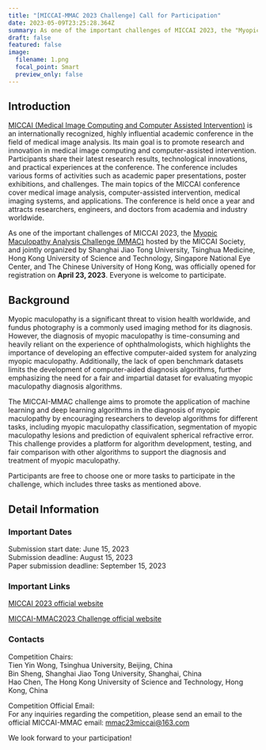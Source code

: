 ```yaml
---
title: "[MICCAI-MMAC 2023 Challenge] Call for Participation"
date: 2023-05-09T23:25:28.364Z
summary: As one of the important challenges of MICCAI 2023, the "Myopic Maculopathy Analysis Challenge (MMAC)" hosted by the MICCAI Society, and jointly organized by Shanghai Jiao Tong University, Tsinghua Medicine, Hong Kong University of Science and Technology, Singapore National Eye Center, and The Chinese University of Hong Kong, was officially opened for registration on April 23, 2023. Everyone is welcome to participate.
draft: false
featured: false
image:
  filename: 1.png
  focal_point: Smart
  preview_only: false
---
```

<!--StartFragment-->
## **Introduction**
[MICCAI (Medical Image Computing and Computer Assisted Intervention)](http://www.miccai.org/) is an internationally recognized, highly influential academic conference in the field of medical image analysis. Its main goal is to promote research and innovation in medical image computing and computer-assisted intervention. Participants share their latest research results, technological innovations, and practical experiences at the conference. The conference includes various forms of activities such as academic paper presentations, poster exhibitions, and challenges. The main topics of the MICCAI conference cover medical image analysis, computer-assisted intervention, medical imaging systems, and applications. The conference is held once a year and attracts researchers, engineers, and doctors from academia and industry worldwide.

As one of the important challenges of MICCAI 2023, the [Myopic Maculopathy Analysis Challenge (MMAC)](https://codalab.lisn.upsaclay.fr/competitions/12441) hosted by the MICCAI Society, and jointly organized by Shanghai Jiao Tong University, Tsinghua Medicine, Hong Kong University of Science and Technology, Singapore National Eye Center, and The Chinese University of Hong Kong, was officially opened for registration on **April 23, 2023**. Everyone is welcome to participate.

<!--EndFragment-->

<!--StartFragment-->

## **Background**

Myopic maculopathy is a significant threat to vision health worldwide, and fundus photography is a commonly used imaging method for its diagnosis. However, the diagnosis of myopic maculopathy is time-consuming and heavily reliant on the experience of ophthalmologists, which highlights the importance of developing an effective computer-aided system for analyzing myopic maculopathy. Additionally, the lack of open benchmark datasets limits the development of computer-aided diagnosis algorithms, further emphasizing the need for a fair and impartial dataset for evaluating myopic maculopathy diagnosis algorithms.

The MICCAI-MMAC challenge aims to promote the application of machine learning and deep learning algorithms in the diagnosis of myopic maculopathy by encouraging researchers to develop algorithms for different tasks, including myopic maculopathy classification, segmentation of myopic maculopathy lesions and prediction of equivalent spherical refractive error. This challenge provides a platform for algorithm development, testing, and fair comparison with other algorithms to support the diagnosis and treatment of myopic maculopathy.

Participants are free to choose one or more tasks to participate in the challenge, which includes three tasks as mentioned above.

<!--EndFragment-->

<!--StartFragment-->

## **Detail Information**

### **Important Dates**

Submission start date: June 15, 2023          
Submission deadline: August 15, 2023             
Paper submission deadline: September 15, 2023            

### **Important Links**
[MICCAI 2023 official website](https://conferences.miccai.org/2023)

[MICCAI-MMAC2023 Challenge official website](https://codalab.lisn.upsaclay.fr/competitions/12441)

### **Contacts**

Competition Chairs:            
Tien Yin Wong, Tsinghua University, Beijing, China            
Bin Sheng, Shanghai Jiao Tong University, Shanghai, China            
Hao Chen, The Hong Kong University of Science and Technology, Hong Kong, China              

Competition Official Email:                    
For any inquiries regarding the competition, please send an email to the official MICCAI-MMAC email: [mmac23miccai@163.com](mailto:mmac23miccai@163.com)            

We look forward to your participation!

<!--EndFragment-->